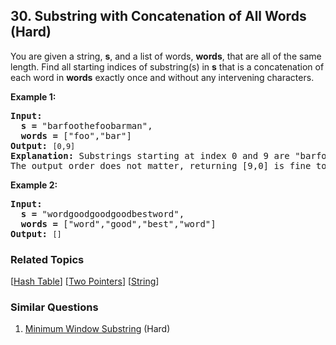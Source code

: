 <!--|This file generated by command(leetcode description); DO NOT EDIT.    |-->
<!--+----------------------------------------------------------------------+-->
<!--|@author    Openset <openset.wang@gmail.com>                           |-->
<!--|@link      https://github.com/openset                                 |-->
<!--|@home      https://github.com/openset/leetcode                        |-->
<!--+----------------------------------------------------------------------+-->

## 30. Substring with Concatenation of All Words (Hard)

<p>You are given a string, <strong>s</strong>, and a list of words, <strong>words</strong>, that are all of the same length. Find all starting indices of substring(s) in <strong>s</strong> that is a concatenation of each word in <strong>words</strong> exactly once and without any intervening characters.</p>

<p><strong>Example 1:</strong></p>

<pre>
<strong>Input:
  s =</strong> &quot;barfoothefoobarman&quot;,
<strong>  words = </strong>[&quot;foo&quot;,&quot;bar&quot;]
<strong>Output:</strong> <code>[0,9]</code>
<strong>Explanation:</strong> Substrings starting at index 0 and 9 are &quot;barfoor&quot; and &quot;foobar&quot; respectively.
The output order does not matter, returning [9,0] is fine too.
</pre>

<p><strong>Example 2:</strong></p>

<pre>
<strong>Input:
  s =</strong> &quot;wordgoodgoodgoodbestword&quot;,
<strong>  words = </strong>[&quot;word&quot;,&quot;good&quot;,&quot;best&quot;,&quot;word&quot;]
<strong>Output:</strong> <code>[]</code>
</pre>

### Related Topics
  [[Hash Table](https://github.com/openset/leetcode/tree/master/tag/hash-table/README.md)]
  [[Two Pointers](https://github.com/openset/leetcode/tree/master/tag/two-pointers/README.md)]
  [[String](https://github.com/openset/leetcode/tree/master/tag/string/README.md)]

### Similar Questions
  1. [Minimum Window Substring](https://github.com/openset/leetcode/tree/master/problems/minimum-window-substring) (Hard)
